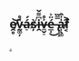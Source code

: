 ## e̸̯̥͝v̵̰͚̦͛̊á̶̠́ș̸̀i̶̯͆͌̌v̵̼̬̠͐̊é̵̲̩̈͐͜ ̵̢̹͕̿̏a̷͎̖͚̍͗̂f̷͔͐
[.](https://gabalpha.github.io/read-audio/?p=https://music.youtube.com/watch?v=U0MrkZiM6w8)